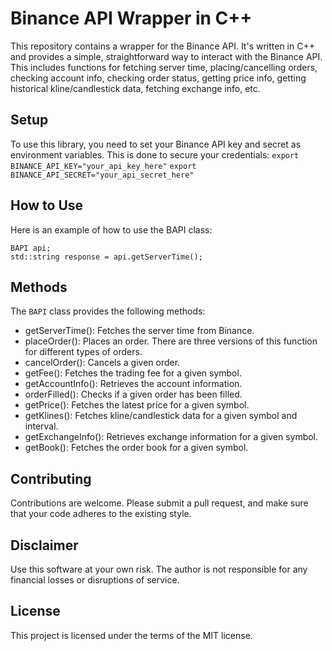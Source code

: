 # Binance API Wrapper in C++
This repository contains a wrapper for the Binance API. It's written in C++ and provides a simple, straightforward way to interact with the Binance API. This includes functions for fetching server time, placing/cancelling orders, checking account info, checking order status, getting price info, getting historical kline/candlestick data, fetching exchange info, etc.

## Setup
To use this library, you need to set your Binance API key and secret as environment variables. This is done to secure your credentials:
``` export BINANCE_API_KEY="your_api_key_here" ```
``` export BINANCE_API_SECRET="your_api_secret_here" ```

## How to Use
Here is an example of how to use the BAPI class:
``` 
BAPI api;
std::string response = api.getServerTime(); 
```

## Methods
The `BAPI` class provides the following methods:

- getServerTime(): Fetches the server time from Binance.
- placeOrder(): Places an order. There are three versions of this function for different types of orders.
- cancelOrder(): Cancels a given order.
- getFee(): Fetches the trading fee for a given symbol.
- getAccountInfo(): Retrieves the account information.
- orderFilled(): Checks if a given order has been filled.
- getPrice(): Fetches the latest price for a given symbol.
- getKlines(): Fetches kline/candlestick data for a given symbol and interval.
- getExchangeInfo(): Retrieves exchange information for a given symbol.
- getBook(): Fetches the order book for a given symbol.


## Contributing
Contributions are welcome. Please submit a pull request, and make sure that your code adheres to the existing style.

## Disclaimer
Use this software at your own risk. The author is not responsible for any financial losses or disruptions of service.

## License
This project is licensed under the terms of the MIT license.

